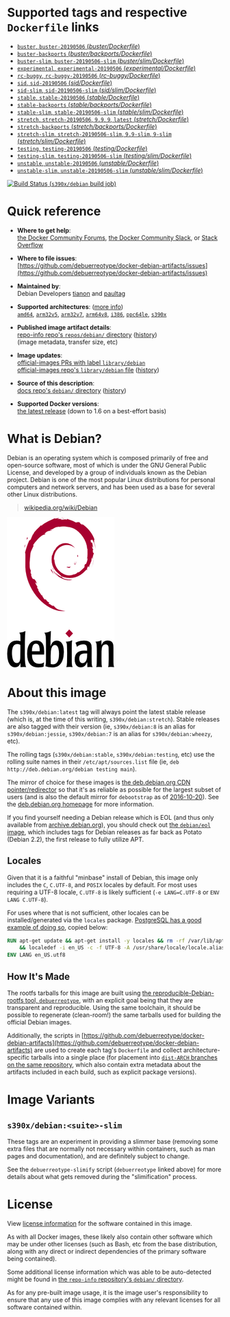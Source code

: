 <!--

********************************************************************************

WARNING:

    DO NOT EDIT "debian/README.md"

    IT IS AUTO-GENERATED

    (from the other files in "debian/" combined with a set of templates)

********************************************************************************

-->

# Supported tags and respective `Dockerfile` links

-	[`buster`, `buster-20190506` (*buster/Dockerfile*)](https://github.com/debuerreotype/docker-debian-artifacts/blob/574aaaef7d57545d2c0e668d36940d16daae19fa/buster/Dockerfile)
-	[`buster-backports` (*buster/backports/Dockerfile*)](https://github.com/debuerreotype/docker-debian-artifacts/blob/574aaaef7d57545d2c0e668d36940d16daae19fa/buster/backports/Dockerfile)
-	[`buster-slim`, `buster-20190506-slim` (*buster/slim/Dockerfile*)](https://github.com/debuerreotype/docker-debian-artifacts/blob/574aaaef7d57545d2c0e668d36940d16daae19fa/buster/slim/Dockerfile)
-	[`experimental`, `experimental-20190506` (*experimental/Dockerfile*)](https://github.com/debuerreotype/docker-debian-artifacts/blob/574aaaef7d57545d2c0e668d36940d16daae19fa/experimental/Dockerfile)
-	[`rc-buggy`, `rc-buggy-20190506` (*rc-buggy/Dockerfile*)](https://github.com/debuerreotype/docker-debian-artifacts/blob/574aaaef7d57545d2c0e668d36940d16daae19fa/rc-buggy/Dockerfile)
-	[`sid`, `sid-20190506` (*sid/Dockerfile*)](https://github.com/debuerreotype/docker-debian-artifacts/blob/574aaaef7d57545d2c0e668d36940d16daae19fa/sid/Dockerfile)
-	[`sid-slim`, `sid-20190506-slim` (*sid/slim/Dockerfile*)](https://github.com/debuerreotype/docker-debian-artifacts/blob/574aaaef7d57545d2c0e668d36940d16daae19fa/sid/slim/Dockerfile)
-	[`stable`, `stable-20190506` (*stable/Dockerfile*)](https://github.com/debuerreotype/docker-debian-artifacts/blob/574aaaef7d57545d2c0e668d36940d16daae19fa/stable/Dockerfile)
-	[`stable-backports` (*stable/backports/Dockerfile*)](https://github.com/debuerreotype/docker-debian-artifacts/blob/574aaaef7d57545d2c0e668d36940d16daae19fa/stable/backports/Dockerfile)
-	[`stable-slim`, `stable-20190506-slim` (*stable/slim/Dockerfile*)](https://github.com/debuerreotype/docker-debian-artifacts/blob/574aaaef7d57545d2c0e668d36940d16daae19fa/stable/slim/Dockerfile)
-	[`stretch`, `stretch-20190506`, `9.9`, `9`, `latest` (*stretch/Dockerfile*)](https://github.com/debuerreotype/docker-debian-artifacts/blob/574aaaef7d57545d2c0e668d36940d16daae19fa/stretch/Dockerfile)
-	[`stretch-backports` (*stretch/backports/Dockerfile*)](https://github.com/debuerreotype/docker-debian-artifacts/blob/574aaaef7d57545d2c0e668d36940d16daae19fa/stretch/backports/Dockerfile)
-	[`stretch-slim`, `stretch-20190506-slim`, `9.9-slim`, `9-slim` (*stretch/slim/Dockerfile*)](https://github.com/debuerreotype/docker-debian-artifacts/blob/574aaaef7d57545d2c0e668d36940d16daae19fa/stretch/slim/Dockerfile)
-	[`testing`, `testing-20190506` (*testing/Dockerfile*)](https://github.com/debuerreotype/docker-debian-artifacts/blob/574aaaef7d57545d2c0e668d36940d16daae19fa/testing/Dockerfile)
-	[`testing-slim`, `testing-20190506-slim` (*testing/slim/Dockerfile*)](https://github.com/debuerreotype/docker-debian-artifacts/blob/574aaaef7d57545d2c0e668d36940d16daae19fa/testing/slim/Dockerfile)
-	[`unstable`, `unstable-20190506` (*unstable/Dockerfile*)](https://github.com/debuerreotype/docker-debian-artifacts/blob/574aaaef7d57545d2c0e668d36940d16daae19fa/unstable/Dockerfile)
-	[`unstable-slim`, `unstable-20190506-slim` (*unstable/slim/Dockerfile*)](https://github.com/debuerreotype/docker-debian-artifacts/blob/574aaaef7d57545d2c0e668d36940d16daae19fa/unstable/slim/Dockerfile)

[![Build Status](https://doi-janky.infosiftr.net/job/multiarch/job/s390x/job/debian/badge/icon) (`s390x/debian` build job)](https://doi-janky.infosiftr.net/job/multiarch/job/s390x/job/debian/)

# Quick reference

-	**Where to get help**:  
	[the Docker Community Forums](https://forums.docker.com/), [the Docker Community Slack](https://blog.docker.com/2016/11/introducing-docker-community-directory-docker-community-slack/), or [Stack Overflow](https://stackoverflow.com/search?tab=newest&q=docker)

-	**Where to file issues**:  
	[https://github.com/debuerreotype/docker-debian-artifacts/issues](https://github.com/debuerreotype/docker-debian-artifacts/issues)

-	**Maintained by**:  
	Debian Developers [tianon](https://qa.debian.org/developer.php?login=tianon) and [paultag](https://qa.debian.org/developer.php?login=paultag)

-	**Supported architectures**: ([more info](https://github.com/docker-library/official-images#architectures-other-than-amd64))  
	[`amd64`](https://hub.docker.com/r/amd64/debian/), [`arm32v5`](https://hub.docker.com/r/arm32v5/debian/), [`arm32v7`](https://hub.docker.com/r/arm32v7/debian/), [`arm64v8`](https://hub.docker.com/r/arm64v8/debian/), [`i386`](https://hub.docker.com/r/i386/debian/), [`ppc64le`](https://hub.docker.com/r/ppc64le/debian/), [`s390x`](https://hub.docker.com/r/s390x/debian/)

-	**Published image artifact details**:  
	[repo-info repo's `repos/debian/` directory](https://github.com/docker-library/repo-info/blob/master/repos/debian) ([history](https://github.com/docker-library/repo-info/commits/master/repos/debian))  
	(image metadata, transfer size, etc)

-	**Image updates**:  
	[official-images PRs with label `library/debian`](https://github.com/docker-library/official-images/pulls?q=label%3Alibrary%2Fdebian)  
	[official-images repo's `library/debian` file](https://github.com/docker-library/official-images/blob/master/library/debian) ([history](https://github.com/docker-library/official-images/commits/master/library/debian))

-	**Source of this description**:  
	[docs repo's `debian/` directory](https://github.com/docker-library/docs/tree/master/debian) ([history](https://github.com/docker-library/docs/commits/master/debian))

-	**Supported Docker versions**:  
	[the latest release](https://github.com/docker/docker-ce/releases/latest) (down to 1.6 on a best-effort basis)

# What is Debian?

Debian is an operating system which is composed primarily of free and open-source software, most of which is under the GNU General Public License, and developed by a group of individuals known as the Debian project. Debian is one of the most popular Linux distributions for personal computers and network servers, and has been used as a base for several other Linux distributions.

> [wikipedia.org/wiki/Debian](https://en.wikipedia.org/wiki/Debian)

![logo](https://raw.githubusercontent.com/docker-library/docs/b449be7df57e9ed9086bb5821bfb5d6cdc5d67a4/debian/logo.png)

# About this image

The `s390x/debian:latest` tag will always point the latest stable release (which is, at the time of this writing, `s390x/debian:stretch`). Stable releases are also tagged with their version (ie, `s390x/debian:8` is an alias for `s390x/debian:jessie`, `s390x/debian:7` is an alias for `s390x/debian:wheezy`, etc).

The rolling tags (`s390x/debian:stable`, `s390x/debian:testing`, etc) use the rolling suite names in their `/etc/apt/sources.list` file (ie, `deb http://deb.debian.org/debian testing main`).

The mirror of choice for these images is [the deb.debian.org CDN pointer/redirector](https://deb.debian.org) so that it's as reliable as possible for the largest subset of users (and is also the default mirror for `debootstrap` as of [2016-10-20](https://anonscm.debian.org/cgit/d-i/debootstrap.git/commit/?id=9e8bc60ad1ccf3a25ce7890526b70059f3e770de)). See the [deb.debian.org homepage](https://deb.debian.org) for more information.

If you find yourself needing a Debian release which is EOL (and thus only available from [archive.debian.org](http://archive.debian.org)), you should check out [the `debian/eol` image](https://hub.docker.com/r/debian/eol/), which includes tags for Debian releases as far back as Potato (Debian 2.2), the first release to fully utilize APT.

## Locales

Given that it is a faithful "minbase" install of Debian, this image only includes the `C`, `C.UTF-8`, and `POSIX` locales by default. For most uses requiring a UTF-8 locale, `C.UTF-8` is likely sufficient (`-e LANG=C.UTF-8` or `ENV LANG C.UTF-8`).

For uses where that is not sufficient, other locales can be installed/generated via the `locales` package. [PostgreSQL has a good example of doing so](https://github.com/docker-library/postgres/blob/69bc540ecfffecce72d49fa7e4a46680350037f9/9.6/Dockerfile#L21-L24), copied below:

```dockerfile
RUN apt-get update && apt-get install -y locales && rm -rf /var/lib/apt/lists/* \
	&& localedef -i en_US -c -f UTF-8 -A /usr/share/locale/locale.alias en_US.UTF-8
ENV LANG en_US.utf8
```

## How It's Made

The rootfs tarballs for this image are built using [the reproducible-Debian-rootfs tool, `debuerreotype`](https://github.com/debuerreotype/debuerreotype), with an explicit goal being that they are transparent and reproducible. Using the same toolchain, it should be possible to regenerate (clean-room!) the same tarballs used for building the official Debian images.

Additionally, the scripts in [https://github.com/debuerreotype/docker-debian-artifacts](https://github.com/debuerreotype/docker-debian-artifacts) are used to create each tag's `Dockerfile` and collect architecture-specific tarballs into a single place (for placement into [`dist-ARCH` branches on the same repository](https://github.com/debuerreotype/docker-debian-artifacts/branches), which also contain extra metadata about the artifacts included in each build, such as explicit package versions).

# Image Variants

## `s390x/debian:<suite>-slim`

These tags are an experiment in providing a slimmer base (removing some extra files that are normally not necessary within containers, such as man pages and documentation), and are definitely subject to change.

See the `debuerreotype-slimify` script (`debuerreotype` linked above) for more details about what gets removed during the "slimification" process.

# License

View [license information](https://www.debian.org/social_contract#guidelines) for the software contained in this image.

As with all Docker images, these likely also contain other software which may be under other licenses (such as Bash, etc from the base distribution, along with any direct or indirect dependencies of the primary software being contained).

Some additional license information which was able to be auto-detected might be found in [the `repo-info` repository's `debian/` directory](https://github.com/docker-library/repo-info/tree/master/repos/debian).

As for any pre-built image usage, it is the image user's responsibility to ensure that any use of this image complies with any relevant licenses for all software contained within.
